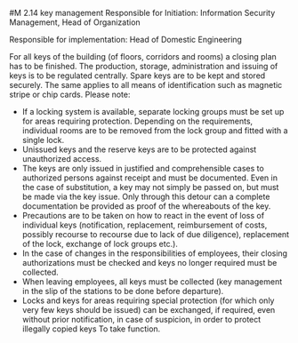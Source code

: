 #M 2.14 key management
Responsible for Initiation: Information Security Management, Head of Organization

Responsible for implementation: Head of Domestic Engineering

For all keys of the building (of floors, corridors and rooms) a closing plan has to be finished. The production, storage, administration and issuing of keys is to be regulated centrally. Spare keys are to be kept and stored securely. The same applies to all means of identification such as magnetic stripe or chip cards. Please note:

* If a locking system is available, separate locking groups must be set up for areas requiring protection. Depending on the requirements, individual rooms are to be removed from the lock group and fitted with a single lock.
* Unissued keys and the reserve keys are to be protected against unauthorized access.
* The keys are only issued in justified and comprehensible cases to authorized persons against receipt and must be documented. Even in the case of substitution, a key may not simply be passed on, but must be made via the key issue. Only through this detour can a complete documentation be provided as proof of the whereabouts of the key.
* Precautions are to be taken on how to react in the event of loss of individual keys (notification, replacement, reimbursement of costs, possibly recourse to recourse due to lack of due diligence), replacement of the lock, exchange of lock groups etc.).
* In the case of changes in the responsibilities of employees, their closing authorizations must be checked and keys no longer required must be collected.
* When leaving employees, all keys must be collected (key management in the slip of the stations to be done before departure).
* Locks and keys for areas requiring special protection (for which only very few keys should be issued) can be exchanged, if required, even without prior notification, in case of suspicion, in order to protect illegally copied keys To take function.




